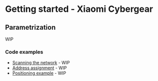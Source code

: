 # Getting started - Xiaomi Cybergear

## Parametrization

WIP

### Code examples

* [Scanning the network]() - WIP
* [Address assignment]() - WIP
* [Positioning example]() - WIP